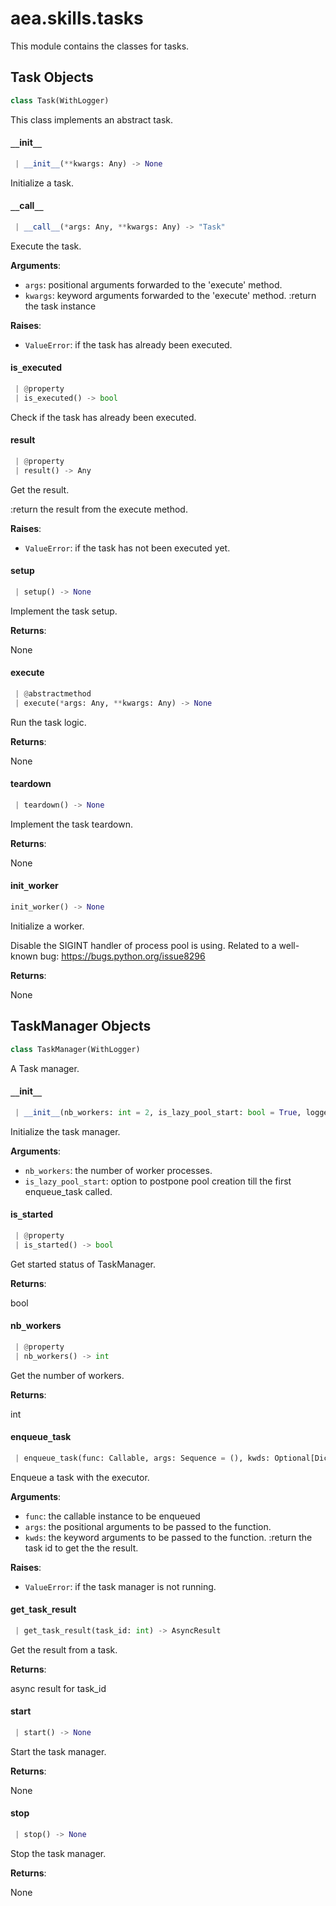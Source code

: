 <a name="aea.skills.tasks"></a>
# aea.skills.tasks

This module contains the classes for tasks.

<a name="aea.skills.tasks.Task"></a>
## Task Objects

```python
class Task(WithLogger)
```

This class implements an abstract task.

<a name="aea.skills.tasks.Task.__init__"></a>
#### `__`init`__`

```python
 | __init__(**kwargs: Any) -> None
```

Initialize a task.

<a name="aea.skills.tasks.Task.__call__"></a>
#### `__`call`__`

```python
 | __call__(*args: Any, **kwargs: Any) -> "Task"
```

Execute the task.

**Arguments**:

- `args`: positional arguments forwarded to the 'execute' method.
- `kwargs`: keyword arguments forwarded to the 'execute' method.
:return the task instance

**Raises**:

- `ValueError`: if the task has already been executed.

<a name="aea.skills.tasks.Task.is_executed"></a>
#### is`_`executed

```python
 | @property
 | is_executed() -> bool
```

Check if the task has already been executed.

<a name="aea.skills.tasks.Task.result"></a>
#### result

```python
 | @property
 | result() -> Any
```

Get the result.

:return the result from the execute method.

**Raises**:

- `ValueError`: if the task has not been executed yet.

<a name="aea.skills.tasks.Task.setup"></a>
#### setup

```python
 | setup() -> None
```

Implement the task setup.

**Returns**:

None

<a name="aea.skills.tasks.Task.execute"></a>
#### execute

```python
 | @abstractmethod
 | execute(*args: Any, **kwargs: Any) -> None
```

Run the task logic.

**Returns**:

None

<a name="aea.skills.tasks.Task.teardown"></a>
#### teardown

```python
 | teardown() -> None
```

Implement the task teardown.

**Returns**:

None

<a name="aea.skills.tasks.init_worker"></a>
#### init`_`worker

```python
init_worker() -> None
```

Initialize a worker.

Disable the SIGINT handler of process pool is using.
Related to a well-known bug: https://bugs.python.org/issue8296

**Returns**:

None

<a name="aea.skills.tasks.TaskManager"></a>
## TaskManager Objects

```python
class TaskManager(WithLogger)
```

A Task manager.

<a name="aea.skills.tasks.TaskManager.__init__"></a>
#### `__`init`__`

```python
 | __init__(nb_workers: int = 2, is_lazy_pool_start: bool = True, logger: Optional[logging.Logger] = None) -> None
```

Initialize the task manager.

**Arguments**:

- `nb_workers`: the number of worker processes.
- `is_lazy_pool_start`: option to postpone pool creation till the first enqueue_task called.

<a name="aea.skills.tasks.TaskManager.is_started"></a>
#### is`_`started

```python
 | @property
 | is_started() -> bool
```

Get started status of TaskManager.

**Returns**:

bool

<a name="aea.skills.tasks.TaskManager.nb_workers"></a>
#### nb`_`workers

```python
 | @property
 | nb_workers() -> int
```

Get the number of workers.

**Returns**:

int

<a name="aea.skills.tasks.TaskManager.enqueue_task"></a>
#### enqueue`_`task

```python
 | enqueue_task(func: Callable, args: Sequence = (), kwds: Optional[Dict[str, Any]] = None) -> int
```

Enqueue a task with the executor.

**Arguments**:

- `func`: the callable instance to be enqueued
- `args`: the positional arguments to be passed to the function.
- `kwds`: the keyword arguments to be passed to the function.
:return the task id to get the the result.

**Raises**:

- `ValueError`: if the task manager is not running.

<a name="aea.skills.tasks.TaskManager.get_task_result"></a>
#### get`_`task`_`result

```python
 | get_task_result(task_id: int) -> AsyncResult
```

Get the result from a task.

**Returns**:

async result for task_id

<a name="aea.skills.tasks.TaskManager.start"></a>
#### start

```python
 | start() -> None
```

Start the task manager.

**Returns**:

None

<a name="aea.skills.tasks.TaskManager.stop"></a>
#### stop

```python
 | stop() -> None
```

Stop the task manager.

**Returns**:

None

